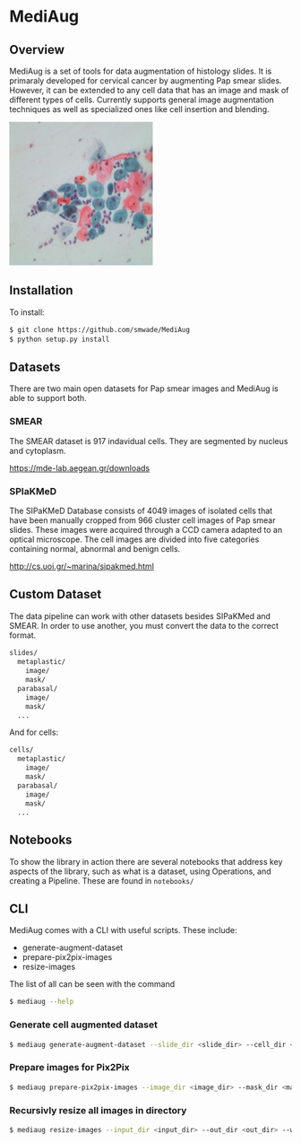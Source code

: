 # MediAug

## Overview

MediAug is a set of tools for data augmentation of histology
slides. It is primaraly developed for cervical cancer by
augmenting Pap smear slides. However, it can be extended to
any cell data that has an image and mask of different types of
cells. Currently supports general image augmentation techniques
as well as specialized ones like cell insertion and blending.

![example_cell](docs/project_writeup/images/augment/example_cell.png)

## Installation

To install:

```bash
$ git clone https://github.com/smwade/MediAug
$ python setup.py install
```

## Datasets

There are two main open datasets for Pap smear images and MediAug is able to support both.

###  SMEAR

The SMEAR dataset is 917 indavidual cells. They are segmented by nucleus and cytoplasm.

<https://mde-lab.aegean.gr/downloads>

### SPIaKMeD

The SIPaKMeD Database consists of 4049 images of isolated cells that have been manually cropped from 966 cluster cell images of Pap smear slides. These images were acquired through a CCD camera adapted to an optical microscope. The cell images are divided into five categories containing normal, abnormal and benign cells.

<http://cs.uoi.gr/~marina/sipakmed.html>


## Custom Dataset

The data pipeline can work with other datasets besides SIPaKMed and SMEAR. In order to
use another, you must convert the data to the correct format.

```
slides/
  metaplastic/
    image/
    mask/
  parabasal/
    image/
    mask/
  ...
```

And for cells:

```
cells/
  metaplastic/
    image/
    mask/
  parabasal/
    image/
    mask/
  ...
```

## Notebooks

To show the library in action there are several notebooks that address key aspects of the library, such as what is a dataset, using Operations, and creating a Pipeline. These are found in `notebooks/`

## CLI

MediAug comes with a CLI with useful scripts. These include:

* generate-augment-dataset
* prepare-pix2pix-images
* resize-images

The list of all can be seen with the command

```bash
$ mediaug --help
```

### Generate cell augmented dataset

```bash
$ mediaug generate-augment-dataset --slide_dir <slide_dir> --cell_dir <cell_dir> --out_dir <out_dir> --num 1000 --max_cells <10>
```

### Prepare images for Pix2Pix

```bash
$ mediaug prepare-pix2pix-images --image_dir <image_dir> --mask_dir <mask_dir> --out_dir <out_dir> --split_ratio <split_ratio>
```

### Recursivly resize all images in directory

```bash
$ mediaug resize-images --input_dir <input_dir> --out_dir <out_dir> --w 256 --height 256
```
